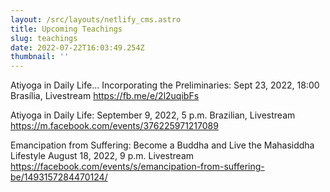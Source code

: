 ```yaml
---
layout: /src/layouts/netlify_cms.astro
title: Upcoming Teachings
slug: teachings
date: 2022-07-22T16:03:49.254Z
thumbnail: ''
---
```


Atiyoga in Daily Life... Incorporating the Preliminaries: Sept 23, 2022, 18:00 Brasília, Livestream
https://fb.me/e/2l2uqibFs

Atiyoga in Daily Life: September 9, 2022, 5 p.m. Brazilian, Livestream
https://m.facebook.com/events/376225971217089

Emancipation from Suffering: Become a Buddha and Live the Mahasiddha Lifestyle
August 18, 2022, 9 p.m. Livestream
https://facebook.com/events/s/emancipation-from-suffering-be/1493157284470124/
